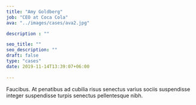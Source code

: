 ```yaml
---
title: "Amy Goldberg"
job: "CEO at Coca Cola"
ava: "../images/cases/ava2.jpg"

description : ""

seo_title: ""
seo_description: ""
draft: false
type: "cases"
date: 2019-11-14T13:39:07+06:00
   
---
```


Faucibus. At penatibus ad cubilia risus senectus varius sociis suspendisse integer suspendisse turpis senectus pellentesque nibh.